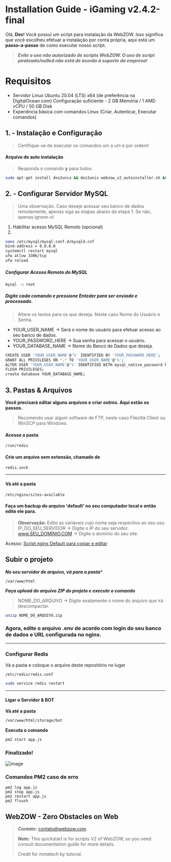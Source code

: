 
#  Installation Guide - iGaming v2.4.2-final

Olá, **Dev**!
 Você possui um script para instalação da WebZOW. Isso significa que você escolheu efetuar a instalação por conta própria, aqui está um **passo-a-passo** de como executar nosso script.

> ***Evite o uso não autorizado de scripts WebZOW. 
> O uso de script pirateado/nulled não está de acordo á suporte da empresa!***

# Requisitos

* Servidor Linux Ubuntu 20.04 (LTS) x64 (de preferência na DigitalOcean.com)
Configuração suficiente - 2 GB Memória  / 1 AMD vCPU  / 50 GB  Disk
 * Experiência básica com comandos Linux (Criar, Autenticar, Executar comandos)

## 1. - Instalação e Configuração

> Certifique-se de executar os comandos um a um e por ordem!

#### Arquivo de auto instalação
> Responda o comando **y** para todos.

```bash
sudo apt-get install dos2unix && dos2unix webzow_v2_autoinstaller.sh && wget https://webzow.com/v2/webzow_v2_autoinstaller.sh && chmod +x webzow_v2_autoinstaller.sh && ./webzow_v2_autoinstaller.sh
```

## 2. - Configurar Servidor MySQL

> Uma observação. Caso deseje acessar seu banco de dados remotamente, apenas siga as etapas abaixo da etapa 1. Se não, apenas ignore-o!

1. Habilitar acesso MySQL Remoto (opcional)
2. 
```bash
nano /etc/mysql/mysql.conf.d/mysqld.cnf
bind-address = 0.0.0.0
systemctl restart mysql
ufw allow 3306/tcp
ufw reload
```

##### Configurar Acesso Remoto do MySQL

```bash
mysql -u root
```
##### Digite cada comando e pressione Enteder para ser enviado e processado.
> Altere os textos para os que deseja. Neste caso Nome do Usuário e Senha.
* YOUR_USER_NAME -> Será o nome do usuário para efetuar acesso ao seu banco de dados.
* YOUR_PASSWORD_HERE -> Sua senha para acessar o usuário.
* YOUR_DATABASE_NAME -> Nome do Banco de Dados que deseja.
  
```bash
CREATE USER 'YOUR_USER_NAME'@'%' IDENTIFIED BY 'YOUR_PASSWORD_HERE';  
GRANT ALL PRIVILEGES ON *.* TO 'YOUR_USER_NAME'@'%';  
ALTER USER 'YOUR_USER_NAME'@'%' IDENTIFIED WITH mysql_native_password BY 'YOUR_PASSWORD_HERE';  
FLUSH PRIVILEGES;  
create database YOUR_DATABASE_NAME;
```

## 3. Pastas & Arquivos

**Você precisará editar alguns arquivos e criar outros. Aqui estão os passos.**
> Recomendo usar algum software de FTP, neste caso Filezilla Client ou WinSCP para Windows.
#### Acesse a pasta

```
/run/redis
```
#### Crie um arquivo sem extensão, chamado de

```
redis.sock
```

---
#### Vá até a pasta

```
/etc/nginx/sites-available
```

#### Faça um backup do arquivo 'default' no seu computador local e então edite ele para.
> **Observação:**  Edite as variáveis cujo nome seja respectivo ao seu uso.
> IP_DO_SEU_SERVIDOR -> Digite o IP do seu servidor.
> www.SEU_DOMINIO.COM -> Digite o domínio do seu site.

Acesso: [Script nginx Default para copiar e editar](https://pastebin.com/raw/Q08QCp5V)


## Subir o projeto


***No seu servidor de arquivo, vá para a pasta****

```file
/var/www/html
```

***Faça upload do arquivo ZIP do projeto e execute o comando***
> NOME_DO_ARQUIVO -> Digite exatamente o nome do arquivo que irá descompactar.

```bash
unzip NOME_DO_ARQUIVO.zip
```


### Agora, edite o arquivo .env de acordo com login do seu banco de dados e URL configurada no nginx.

---
### Configurar Redis

Vá a pasta e coloque o arquivo deste repositório no lugar

```
/etc/redis/redis.conf
```

```bash
sudo service redis restart
```

---
#### Ligar o Servidor & BOT
**Vá até a pasta**

```bash
/var/www/html/storage/bot
```
**Executa o comando**

```bash
pm2 start app.js
```

### Finalizado!

![image](https://github.com/WebZow/quickstart-install-v2/assets/6683056/c32a5b10-4f20-4536-8cf4-5f66133a10ce)

### Comandos PM2 caso de erro

```base
pm2 log app.js
pm2 stop app.js
pm2 restart app.js
pm2 flsush
```

## WebZOW - Zero Obstacles on Web
> ***Contato:*** contato@webzow.com.
> 
> ***Note:*** This quickstart is for scripts V2 of WebZOW, so you need consult documentation guide for more details.
>
> Credit for mmatech by tutorial.
